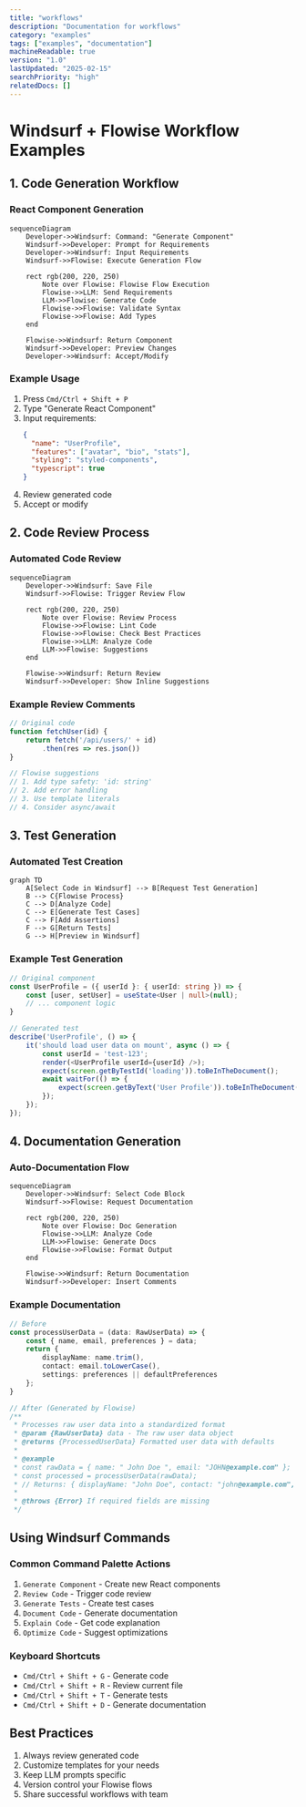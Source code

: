 ```yaml
---
title: "workflows"
description: "Documentation for workflows"
category: "examples"
tags: ["examples", "documentation"]
machineReadable: true
version: "1.0"
lastUpdated: "2025-02-15"
searchPriority: "high"
relatedDocs: []
---
```


# Windsurf + Flowise Workflow Examples

## 1. Code Generation Workflow

### React Component Generation
```mermaid
sequenceDiagram
    Developer->>Windsurf: Command: "Generate Component"
    Windsurf->>Developer: Prompt for Requirements
    Developer->>Windsurf: Input Requirements
    Windsurf->>Flowise: Execute Generation Flow
    
    rect rgb(200, 220, 250)
        Note over Flowise: Flowise Flow Execution
        Flowise->>LLM: Send Requirements
        LLM->>Flowise: Generate Code
        Flowise->>Flowise: Validate Syntax
        Flowise->>Flowise: Add Types
    end
    
    Flowise->>Windsurf: Return Component
    Windsurf->>Developer: Preview Changes
    Developer->>Windsurf: Accept/Modify
```

### Example Usage
1. Press `Cmd/Ctrl + Shift + P`
2. Type "Generate React Component"
3. Input requirements:
   ```json
   {
     "name": "UserProfile",
     "features": ["avatar", "bio", "stats"],
     "styling": "styled-components",
     "typescript": true
   }
   ```
4. Review generated code
5. Accept or modify

## 2. Code Review Process

### Automated Code Review
```mermaid
sequenceDiagram
    Developer->>Windsurf: Save File
    Windsurf->>Flowise: Trigger Review Flow
    
    rect rgb(200, 220, 250)
        Note over Flowise: Review Process
        Flowise->>Flowise: Lint Code
        Flowise->>Flowise: Check Best Practices
        Flowise->>LLM: Analyze Code
        LLM->>Flowise: Suggestions
    end
    
    Flowise->>Windsurf: Return Review
    Windsurf->>Developer: Show Inline Suggestions
```

### Example Review Comments
```typescript
// Original code
function fetchUser(id) {
    return fetch('/api/users/' + id)
        .then(res => res.json())
}

// Flowise suggestions
// 1. Add type safety: 'id: string'
// 2. Add error handling
// 3. Use template literals
// 4. Consider async/await
```

## 3. Test Generation

### Automated Test Creation
```mermaid
graph TD
    A[Select Code in Windsurf] --> B[Request Test Generation]
    B --> C{Flowise Process}
    C --> D[Analyze Code]
    C --> E[Generate Test Cases]
    C --> F[Add Assertions]
    F --> G[Return Tests]
    G --> H[Preview in Windsurf]
```

### Example Test Generation
```typescript
// Original component
const UserProfile = ({ userId }: { userId: string }) => {
    const [user, setUser] = useState<User | null>(null);
    // ... component logic
}

// Generated test
describe('UserProfile', () => {
    it('should load user data on mount', async () => {
        const userId = 'test-123';
        render(<UserProfile userId={userId} />);
        expect(screen.getByTestId('loading')).toBeInTheDocument();
        await waitFor(() => {
            expect(screen.getByText('User Profile')).toBeInTheDocument();
        });
    });
});
```

## 4. Documentation Generation

### Auto-Documentation Flow
```mermaid
sequenceDiagram
    Developer->>Windsurf: Select Code Block
    Windsurf->>Flowise: Request Documentation
    
    rect rgb(200, 220, 250)
        Note over Flowise: Doc Generation
        Flowise->>LLM: Analyze Code
        LLM->>Flowise: Generate Docs
        Flowise->>Flowise: Format Output
    end
    
    Flowise->>Windsurf: Return Documentation
    Windsurf->>Developer: Insert Comments
```

### Example Documentation
```typescript
// Before
const processUserData = (data: RawUserData) => {
    const { name, email, preferences } = data;
    return {
        displayName: name.trim(),
        contact: email.toLowerCase(),
        settings: preferences || defaultPreferences
    };
}

// After (Generated by Flowise)
/**
 * Processes raw user data into a standardized format
 * @param {RawUserData} data - The raw user data object
 * @returns {ProcessedUserData} Formatted user data with defaults
 * 
 * @example
 * const rawData = { name: " John Doe ", email: "JOHN@example.com" };
 * const processed = processUserData(rawData);
 * // Returns: { displayName: "John Doe", contact: "john@example.com", ... }
 * 
 * @throws {Error} If required fields are missing
 */
```

## Using Windsurf Commands

### Common Command Palette Actions
1. `Generate Component` - Create new React components
2. `Review Code` - Trigger code review
3. `Generate Tests` - Create test cases
4. `Document Code` - Generate documentation
5. `Explain Code` - Get code explanation
6. `Optimize Code` - Suggest optimizations

### Keyboard Shortcuts
- `Cmd/Ctrl + Shift + G` - Generate code
- `Cmd/Ctrl + Shift + R` - Review current file
- `Cmd/Ctrl + Shift + T` - Generate tests
- `Cmd/Ctrl + Shift + D` - Generate documentation

## Best Practices
1. Always review generated code
2. Customize templates for your needs
3. Keep LLM prompts specific
4. Version control your Flowise flows
5. Share successful workflows with team
